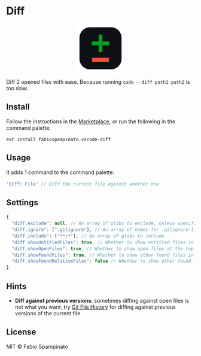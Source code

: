 # Diff

<p align="center">
  <img src="https://raw.githubusercontent.com/fabiospampinato/vscode-diff/master/resources/logo.png" width="128" alt="Logo">
</p>

Diff 2 opened files with ease. Because running `code --diff path1 path2` is too slow.

## Install

Follow the instructions in the [Marketplace](https://marketplace.visualstudio.com/items?itemName=fabiospampinato.vscode-diff), or run the following in the command palette:

```shell
ext install fabiospampinato.vscode-diff
```

## Usage

It adds 1 command to the command palette:

```js
'Diff: File' // Diff the current file against another one
```

## Settings

```js
{
  "diff.exclude": null, // An array of globs to exclude, unless specificed it uses the "files.exclude" setting
  "diff.ignore": [".gitignore"], // An array of names for .gitignore-like files to use
  "diff.include": ["**/*"], // An array of globs to include
  "diff.showUntitledFiles": true, // Whether to show untitled files in the selector or not
  "diff.showOpenFiles": true, // Whether to show open files at the top of the selector or not
  "diff.showFoundFiles": true, // Whether to show other found files in the selector or not
  "diff.showFoundRelativeFiles": false // Whether to show other found files, using relative paths, in the selector or not
}
```

## Hints

- **Diff against previous versions**: sometimes diffing against open files is not what you want, try [Git File History](https://marketplace.visualstudio.com/items?itemName=fabiospampinato.vscode-git-history) for diffing against previous versions of the current file.

## License

MIT © Fabio Spampinato
